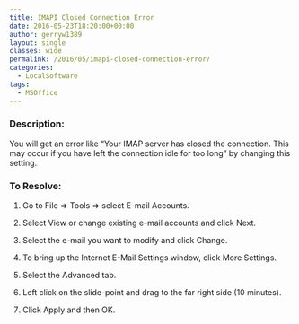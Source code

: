 ```yaml
---
title: IMAPI Closed Connection Error
date: 2016-05-23T18:20:00+00:00
author: gerryw1389
layout: single
classes: wide
permalink: /2016/05/imapi-closed-connection-error/
categories:
  - LocalSoftware
tags:
  - MSOffice
---
```

<!--more-->

### Description:

You will get an error like &#8220;Your IMAP server has closed the connection. This may occur if you have left the connection idle for too long&#8221; by changing this setting.

### To Resolve:

1. Go to File => Tools => select E-mail Accounts.

2. Select View or change existing e-mail accounts and click Next.

3. Select the e-mail you want to modify and click Change.

4. To bring up the Internet E-Mail Settings window, click More Settings.

5. Select the Advanced tab.

6. Left click on the slide-point and drag to the far right side (10 minutes).

7. Click Apply and then OK.